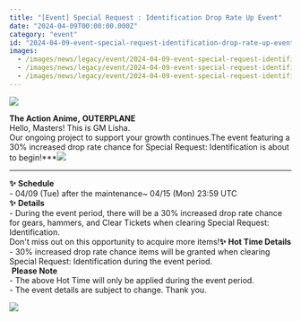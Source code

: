 ```yaml
---
title: "[Event] Special Request : Identification Drop Rate Up Event"
date: "2024-04-09T00:00:00.000Z"
category: "event"
id: "2024-04-09-event-special-request-identification-drop-rate-up-event"
images:
  - /images/news/legacy/event/2024-04-09-event-special-request-identification-drop-rate-up-event/f790e73ab5ee4303b71db4ff4129cb85.webp
  - /images/news/legacy/event/2024-04-09-event-special-request-identification-drop-rate-up-event/a8814e996010498599089beb75f8801c_002.webp
  - /images/news/legacy/event/2024-04-09-event-special-request-identification-drop-rate-up-event/7dfed4af11824f2caf20bfbf26f67b71.webp
---
```


![](/images/news/legacy/event/2024-04-09-event-special-request-identification-drop-rate-up-event/f790e73ab5ee4303b71db4ff4129cb85.webp)  

**The Action Anime,** **OUTERPLANE**  
Hello, Masters! This is GM Lisha.  
Our ongoing project to support your growth continues.The event featuring a 30% increased drop rate chance for Special Request: Identification is about to begin!***![](/images/news/legacy/event/2024-04-09-event-special-request-identification-drop-rate-up-event/a8814e996010498599089beb75f8801c_002.webp)  
***  
**✨** **Schedule**  
\- 04/09 (Tue) after the maintenance~ 04/15 (Mon) 23:59 UTC  
**✨** **Details**  
\- During the event period, there will be a 30% increased drop rate chance for gears, hammers, and Clear Tickets when clearing Special Request: Identification.  
Don't miss out on this opportunity to acquire more items!**✨** **Hot Time Details**  
\- 30% increased drop rate chance items will be granted when clearing Special Request: Identification during the event period.  
 **Please Note**  
\- The above Hot Time will only be applied during the event period.  
\- The event details are subject to change. Thank you.

![](/images/news/legacy/event/2024-04-09-event-special-request-identification-drop-rate-up-event/7dfed4af11824f2caf20bfbf26f67b71.webp)
